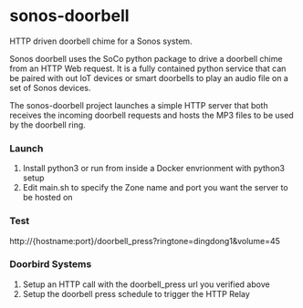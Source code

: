 # sonos-doorbell
HTTP driven doorbell chime for a Sonos system. 

Sonos doorbell uses the SoCo python package to drive a doorbell chime from an HTTP Web request. It is a fully contained python
service that can be paired with out IoT devices or smart doorbells to play an audio file on a set of Sonos devices.

The sonos-doorbell project launches a simple HTTP server that both receives the incoming doorbell requests and hosts the MP3 files to be used by the doorbell ring. 

### Launch
1. Install python3 or run from inside a Docker envrionment with python3 setup
1. Edit main.sh to specify the Zone name and port you want the server to be hosted on

### Test
http://{hostname:port}/doorbell_press?ringtone=dingdong1&volume=45 

### Doorbird Systems
1. Setup an HTTP call with the doorbell_press url you verified above
1. Setup the doorbell press schedule to trigger the HTTP Relay
